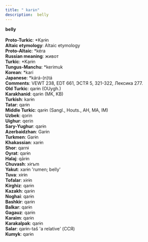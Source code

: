```yaml
---
title: " karɨn"
description:  belly
---
```

<strong> belly</strong><br><br>
<strong>Proto-Turkic</strong>:  *Kạrɨn<br>
<strong>Altaic etymology</strong>:  Altaic etymology<br>
<strong> Proto-Altaic</strong>:  *kéra<br>
<strong>Russian meaning</strong>:  живот<br>
<strong>Turkic</strong>:  *Kạrɨn<br>
<strong>Tungus-Manchu</strong>:  *kerimuk<br>
<strong>Korean</strong>:  *kari<br>
<strong>Japanese</strong>:  *kárá-(n)tá<br>
<strong>Comments</strong>:  VEWT 238, EDT 661, ЭСТЯ 5, 321-322, Лексика 277.<br>
<strong>Old Turkic</strong>:  qarɨn (OUygh.)<br>
<strong>Karakhanid</strong>:  qarɨn (MK, KB)<br>
<strong>Turkish</strong>:  karɨn<br>
<strong>Tatar</strong>:  qarɨn<br>
<strong>Middle Turkic</strong>:  qarɨn (Sangl., Houts., AH, MA, IM)<br>
<strong>Uzbek</strong>:  qɔrin<br>
<strong>Uighur</strong>:  qerin<br>
<strong>Sary-Yughur</strong>:  qarɨn<br>
<strong>Azerbaidzhan</strong>:  Garɨn<br>
<strong>Turkmen</strong>:  Garɨn<br>
<strong>Khakassian</strong>:  xarɨn<br>
<strong>Shor</strong>:  qarnɨ<br>
<strong>Oyrat</strong>:  qarɨn<br>
<strong>Halaj</strong>:  qārɨn<br>
<strong>Chuvash</strong>:  xɨrъm<br>
<strong>Yakut</strong>:  xarɨn 'rumen; belly'<br>
<strong>Tuva</strong>:  xɨrɨn<br>
<strong>Tofalar</strong>:  xɨrɨn<br>
<strong>Kirghiz</strong>:  qarɨn<br>
<strong>Kazakh</strong>:  qarɨn<br>
<strong>Noghai</strong>:  qarɨn<br>
<strong>Bashkir</strong>:  qarɨn<br>
<strong>Balkar</strong>:  qarɨn<br>
<strong>Gagauz</strong>:  qarɨn<br>
<strong>Karaim</strong>:  qarɨn<br>
<strong>Karakalpak</strong>:  qarɨn<br>
<strong>Salar</strong>:  qarɨn-taš 'a relative' (ССЯ)<br>
<strong>Kumyk</strong>:  qarɨn<br>


